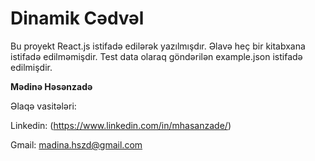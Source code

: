 # Dinamik Cədvəl

Bu proyekt React.js istifadə edilərək yazılmışdır. 
Əlavə heç bir kitabxana istifadə edilməmişdir. 
Test data olaraq göndərilən example.json istifadə edilmişdir.

**Mədinə Həsənzadə**

Əlaqə vasitələri:

Linkedin: (https://www.linkedin.com/in/mhasanzade/)

Gmail: madina.hszd@gmail.com
